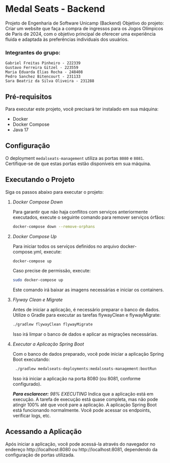 # Medal Seats - Backend
Projeto de Engenharia de Software Unicamp (Backend)
Objetivo do projeto: Criar um website que faça a compra de ingressos para os Jogos Olímpicos de Paris de 2024, com o objetivo principal de oferecer uma experiência fluida e adaptada às preferências individuais dos usuários.

### Integrantes do grupo:    
    Gabriel Freitas Pinheiro - 222339
    Gustavo Ferreira Gitzel - 223559
    Maria Eduarda Elias Rocha - 248408
    Pedro Sanchez Bitencourt - 231133
    Sara Beatriz da Silva Oliveira - 231288

## Pré-requisitos

Para executar este projeto, você precisará ter instalado em sua máquina:

- Docker
- Docker Compose
- Java 17

## Configuração

O deployment `medalseats-management` utiliza as portas `8080` e `8081`. Certifique-se de que estas portas estão disponíveis em sua máquina.

## Executando o Projeto

Siga os passos abaixo para executar o projeto:

1. *Docker Compose Down*

   Para garantir que não haja conflitos com serviços anteriormente executados, execute o seguinte comando para remover serviços órfãos:

   ```bash
   docker-compose down --remove-orphans
   ```

2. *Docker Compose Up*

   Para iniciar todos os serviços definidos no arquivo docker-compose.yml, execute:

    ```bash
   docker-compose up
   ```
   
    Caso precise de permissão, execute:

    ```bash
   sudo docker-compose up
   ```

    Este comando irá baixar as imagens necessárias e iniciar os containers.

3. *Flyway Clean e Migrate*

   Antes de iniciar a aplicação, é necessário preparar o banco de dados. Utilize o Gradle para executar as tarefas flywayClean e flywayMigrate:

    ```bash
    ./gradlew flywayClean flywayMigrate
    ```
   
    Isso irá limpar o banco de dados e aplicar as migrações necessárias.

4. *Executar a Aplicação Spring Boot*

   Com o banco de dados preparado, você pode iniciar a aplicação Spring Boot executando:
    
   ```bash
    ./gradlew medalseats-deployments:medalseats-management:bootRun
    ```
   
    Isso irá iniciar a aplicação na porta 8080 (ou 8081, conforme configurado).
   
   ***Para esclarecer:***
   *98% EXECUTING* Indica que a aplicação está em execução. A tarefa de execução está quase completa, mas não pode atingir 100% até que você pare a aplicação. A aplicação Spring Boot está funcionando normalmente. Você pode acessar os endpoints, verificar logs, etc.

## Acessando a Aplicação
Após iniciar a aplicação, você pode acessá-la através do navegador no endereço http://localhost:8080 ou http://localhost:8081, dependendo da configuração de portas utilizada.

   